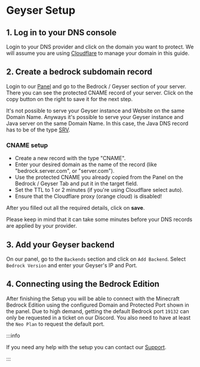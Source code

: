 # Geyser Setup

## 1. Log in to your DNS console
Login to your DNS provider and click on the domain you want to protect.
We will assume you are using [Cloudflare](https://dash.cloudflare.com) to manage your domain in this guide.

## 2. Create a bedrock subdomain record
Login to our [Panel](https://panel.neoprotect.net) and go to the Bedrock / Geyser section of your server.
There you can see the protected CNAME record of your server. Click on the copy button on the right to save it for the next step.

It's not possible to serve your Geyser instance and Website on the same Domain Name.
Anyways it's possible to serve your Geyser instance and Java server on the same Domain Name. In this case, the Java DNS record has to be of the type [SRV](dns.md#srv-setup).

### CNAME setup
- Create a new record with the type "CNAME".
- Enter your desired domain as the name of the record (like "bedrock.server.com", or "server.com").
- Use the protected CNAME you already copied from the Panel on the Bedrock / Geyser Tab and put it in the target field.
- Set the TTL to 1 or 2 minutes (if you're using Cloudflare select auto).
- Ensure that the Cloudflare proxy (orange cloud) is disabled!

After you filled out all the required details, click on **save**.

Please keep in mind that it can take some minutes before your DNS records are applied by your provider.

## 3. Add your Geyser backend
On our panel, go to the `Backends` section and click on `Add Backend`. Select `Bedrock Version` and enter your Geyser's IP and Port.

## 4. Connecting using the Bedrock Edition
After finishing the Setup you will be able to connect with the Minecraft Bedrock Edition using the configured Domain and Protected Port shown in the panel. Due to high demand, getting the default Bedrock port `19132` can only be requested in a ticket on our Discord. You also need to have at least the `Neo Plan` to request the default port.

:::info

If you need any help with the setup you can contact our [Support](../support.md).

:::